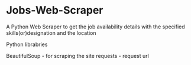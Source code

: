 # Jobs-Web-Scraper

A Python Web Scraper to get the job availability details with the specified skills(or)designation and the location

 Python librabries

BeautifulSoup - for scraping the site
requests - request url
